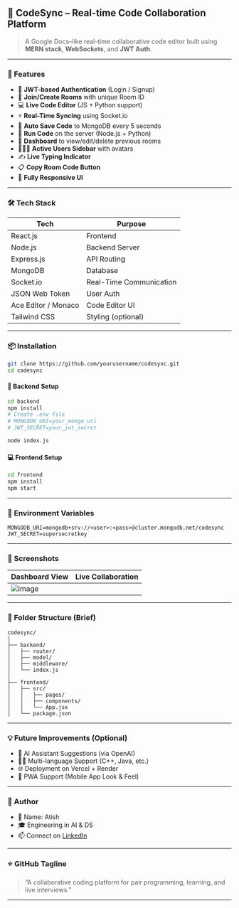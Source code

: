 
## 🚀 CodeSync – Real-time Code Collaboration Platform

> A Google Docs–like real-time collaborative code editor built using **MERN stack**, **WebSockets**, and **JWT Auth**.


---

### 🌟 Features

* 🔐 **JWT-based Authentication** (Login / Signup)
* 👥 **Join/Create Rooms** with unique Room ID
* 💻 **Live Code Editor** (JS + Python support)
* ⚡ **Real-Time Syncing** using Socket.io
* 💾 **Auto Save Code** to MongoDB every 5 seconds
* 🧠 **Run Code** on the server (Node.js + Python)
* 📜 **Dashboard** to view/edit/delete previous rooms
* 🧑‍🤝‍🧑 **Active Users Sidebar** with avatars
* ✍️ **Live Typing Indicator**
* 📋 **Copy Room Code Button**
* 📱 **Fully Responsive UI**

---

### 🛠️ Tech Stack

| Tech                | Purpose                 |
| ------------------- | ----------------------- |
| React.js            | Frontend                |
| Node.js             | Backend Server          |
| Express.js          | API Routing             |
| MongoDB             | Database                |
| Socket.io           | Real-Time Communication |
| JSON Web Token      | User Auth               |
| Ace Editor / Monaco | Code Editor UI          |
| Tailwind CSS        | Styling (optional)      |

---

### 📦 Installation

```bash
git clone https://github.com/yourusername/codesync.git
cd codesync
```

#### 📌 Backend Setup

```bash
cd backend
npm install
# Create .env file
# MONGODB_URI=your_mongo_uri
# JWT_SECRET=your_jwt_secret

node index.js
```

#### 💻 Frontend Setup

```bash
cd frontend
npm install
npm start
```

---

### 🔑 Environment Variables

```env
MONGODB_URI=mongodb+srv://<user>:<pass>@cluster.mongodb.net/codesync
JWT_SECRET=supersecretkey
```

---

### 📸 Screenshots

| Dashboard View                       | Live Collaboration                   |
| ------------------------------------ | ------------------------------------ |
|![image](https://github.com/user-attachments/assets/ccb64f1b-c3d2-4e13-aa29-a3ab1fad3c35)


---

### 📂 Folder Structure (Brief)

```
codesync/
│
├── backend/
│   ├── router/
│   ├── model/
│   ├── middleware/
│   └── index.js
│
├── frontend/
│   ├── src/
│   │   ├── pages/
│   │   ├── components/
│   │   └── App.jsx
│   └── package.json
```

---

### 💡 Future Improvements (Optional)

* 🧠 AI Assistant Suggestions (via OpenAI)
* 👨‍💻 Multi-language Support (C++, Java, etc.)
* 🌐 Deployment on Vercel + Render
* 📱 PWA Support (Mobile App Look & Feel)

---

### 📢 Author

* 💼 Name: Atish
* 🎓 Engineering in AI & DS
* 📫 Connect on [LinkedIn]([https://linkedin.com](https://www.linkedin.com/in/atish-shinde-219154247?utm_source=share&utm_campaign=share_via&utm_content=profile&utm_medium=android_app))

---

### ⭐ GitHub Tagline

> “A collaborative coding platform for pair programming, learning, and live interviews.”

---

